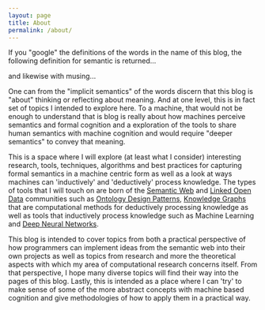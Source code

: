 ```yaml
---
layout: page
title: About
permalink: /about/
---
```


If you "google" the definitions of the words in the name of this blog, the following
definition for semantic is returned...

<amp-img width="600" height="300" layout="responsive" src="/assets/images/semantic.png"></amp-img>

and likewise with musing...

<amp-img width="600" height="300" layout="responsive" src="/assets/images/musing.png"></amp-img>

One can from the "implicit semantics" of the words discern that this blog is "about"
thinking or reflecting about meaning. And at one level, this is in fact set of topics
I intended to explore here. To a machine, that would not be enough to understand
that is blog is really about how machines perceive semantics and formal cognition and a
exploration of the tools to share human semantics with machine cognition and would require "deeper semantics" to convey that meaning.

This is a space where I will explore (at least what I consider) interesting research,
tools, techniques, algorithms and best practices for capturing formal semantics in a
machine centric form as well as a look at ways machines can 'inductively' and 'deductively'
process knowledge. The types of tools that I will touch on are born of the [Semantic Web](https://www.w3.org/2001/sw/) and [Linked Open Data](http://linkeddata.org/) communities
such as [Ontology Design Patterns](ontologydesignpatterns.org), [Knowledge Graphs](https://www.google.com/intl/bn/insidesearch/features/search/knowledge.html) that are
computational methods for deductively processing knowledge as well as tools that inductively
process knowledge such as Machine Learning and [Deep Neural Networks](https://www.technologyreview.com/s/602344/the-extraordinary-link-between-deep-neural-networks-and-the-nature-of-the-universe/).

This blog is intended to cover topics from both a practical perspective of how programmers can
implement ideas from the semantic web into their own projects as well as topics from research and more
the theoretical aspects with which my area of computational research concerns itself. From that perspective, I hope many diverse topics will find their way into the pages of this blog. Lastly, this
is intended as a place where I can 'try' to make sense of some of the more abstract concepts with machine based cognition and give methodologies of how to apply them in a practical way.
